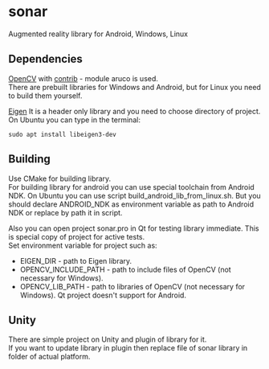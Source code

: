 # sonar  
Augmented reality library for Android, Windows, Linux

## Dependencies
[OpenCV](https://github.com/opencv/opencv) with [contrib](https://github.com/opencv/opencv_contrib) - module aruco is used.  
There are prebuilt libraries for Windows and Android, but for Linux you need to build them yourself.  
    
[Eigen](https://eigen.tuxfamily.org/index.php?title=Main_Page)
It is a header only library and you need to choose directory of project.  
On Ubuntu you can type in the terminal:
```
sudo apt install libeigen3-dev
```

## Building
Use CMake for building library.  
For building library for android you can use special toolchain from Android NDK. On Ubuntu you can use script build_android_lib_from_linux.sh. But you should declare ANDROID_NDK as environment variable as path to Android NDK or replace by path it in script.  

Also you can open project sonar.pro in Qt for testing library immediate. This is special copy of project for active tests.  
Set environment variable for project such as:  
* EIGEN_DIR - path to Eigen library.
* OPENCV_INCLUDE_PATH - path to include files of OpenCV (not necessary for Windows).
* OPENCV_LIB_PATH - path to libraries of OpenCV (not necessary for Windows).
Qt project doesn't support for Android.


## Unity
There are simple project on Unity and plugin of library for it.  
If you want to update library in plugin then replace file of sonar library in folder of actual platform.
